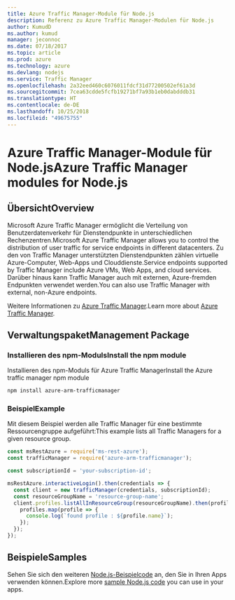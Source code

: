 ```yaml
---
title: Azure Traffic Manager-Module für Node.js
description: Referenz zu Azure Traffic Manager-Modulen für Node.js
author: KumudD
ms.author: kumud
manager: jeconnoc
ms.date: 07/18/2017
ms.topic: article
ms.prod: azure
ms.technology: azure
ms.devlang: nodejs
ms.service: Traffic Manager
ms.openlocfilehash: 2a32eed460c6076011fdcf31d77200502ef61a3d
ms.sourcegitcommit: 7cea63cdde5fcfb19271bf7a93b1eb0dabdddb31
ms.translationtype: HT
ms.contentlocale: de-DE
ms.lasthandoff: 10/25/2018
ms.locfileid: "49675755"
---
```

# <a name="azure-traffic-manager-modules-for-nodejs"></a><span data-ttu-id="26120-103">Azure Traffic Manager-Module für Node.js</span><span class="sxs-lookup"><span data-stu-id="26120-103">Azure Traffic Manager modules for Node.js</span></span>

## <a name="overview"></a><span data-ttu-id="26120-104">Übersicht</span><span class="sxs-lookup"><span data-stu-id="26120-104">Overview</span></span>

<span data-ttu-id="26120-105">Microsoft Azure Traffic Manager ermöglicht die Verteilung von Benutzerdatenverkehr für Dienstendpunkte in unterschiedlichen Rechenzentren.</span><span class="sxs-lookup"><span data-stu-id="26120-105">Microsoft Azure Traffic Manager allows you to control the distribution of user traffic for service endpoints in different datacenters.</span></span> <span data-ttu-id="26120-106">Zu den von Traffic Manager unterstützten Dienstendpunkten zählen virtuelle Azure-Computer, Web-Apps und Clouddienste.</span><span class="sxs-lookup"><span data-stu-id="26120-106">Service endpoints supported by Traffic Manager include Azure VMs, Web Apps, and cloud services.</span></span> <span data-ttu-id="26120-107">Darüber hinaus kann Traffic Manager auch mit externen, Azure-fremden Endpunkten verwendet werden.</span><span class="sxs-lookup"><span data-stu-id="26120-107">You can also use Traffic Manager with external, non-Azure endpoints.</span></span>

<span data-ttu-id="26120-108">Weitere Informationen zu [Azure Traffic Manager](https://docs.microsoft.com/azure/traffic-manager/traffic-manager-overview).</span><span class="sxs-lookup"><span data-stu-id="26120-108">Learn more about [Azure Traffic Manager](https://docs.microsoft.com/azure/traffic-manager/traffic-manager-overview).</span></span>

## <a name="management-package"></a><span data-ttu-id="26120-109">Verwaltungspaket</span><span class="sxs-lookup"><span data-stu-id="26120-109">Management Package</span></span>

### <a name="install-the-npm-module"></a><span data-ttu-id="26120-110">Installieren des npm-Moduls</span><span class="sxs-lookup"><span data-stu-id="26120-110">Install the npm module</span></span>

<span data-ttu-id="26120-111">Installieren des npm-Moduls für Azure Traffic Manager</span><span class="sxs-lookup"><span data-stu-id="26120-111">Install the Azure traffic manager npm module</span></span>

```bash
npm install azure-arm-trafficmanager
```

### <a name="example"></a><span data-ttu-id="26120-112">Beispiel</span><span class="sxs-lookup"><span data-stu-id="26120-112">Example</span></span>

<span data-ttu-id="26120-113">Mit diesem Beispiel werden alle Traffic Manager für eine bestimmte Ressourcengruppe aufgeführt:</span><span class="sxs-lookup"><span data-stu-id="26120-113">This example lists all Traffic Managers for a given resource group.</span></span>

```javascript
const msRestAzure = require('ms-rest-azure');
const trafficManager = require('azure-arm-trafficmanager');

const subscriptionId = 'your-subscription-id';

msRestAzure.interactiveLogin().then(credentials => {
  const client = new trafficManager(credentials, subscriptionId);
  const resourceGroupName = 'resource-group-name';
  client.profiles.listAllInResourceGroup(resourceGroupName).then(profiles => {
    profiles.map(profile => {
      console.log(`found profile : ${profile.name}`);
    });
  });
});
```

## <a name="samples"></a><span data-ttu-id="26120-114">Beispiele</span><span class="sxs-lookup"><span data-stu-id="26120-114">Samples</span></span>

<span data-ttu-id="26120-115">Sehen Sie sich den weiteren [Node.js-Beispielcode](https://azure.microsoft.com/resources/samples/?platform=nodejs) an, den Sie in Ihren Apps verwenden können.</span><span class="sxs-lookup"><span data-stu-id="26120-115">Explore more [sample Node.js code](https://azure.microsoft.com/resources/samples/?platform=nodejs) you can use in your apps.</span></span>
